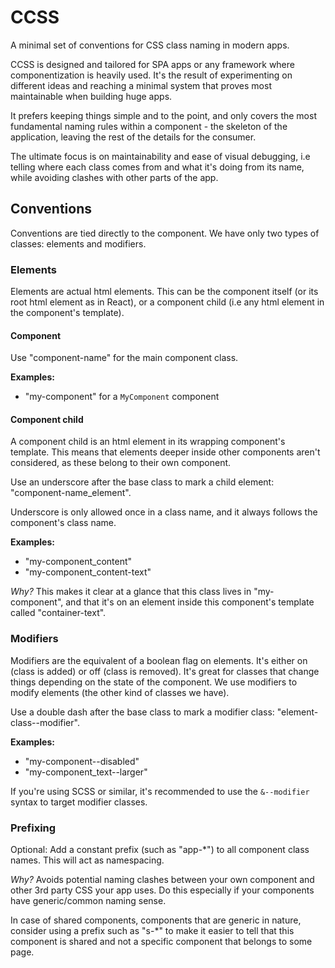 # CCSS

A minimal set of conventions for CSS class naming in modern apps.

CCSS is designed and tailored for SPA apps or any framework where componentization is heavily used. It's the result of experimenting on different ideas and reaching a minimal system that proves most maintainable when building huge apps.

It prefers keeping things simple and to the point, and only covers the most fundamental naming rules within a component - the skeleton of the application, leaving the rest of the details for the consumer.

The ultimate focus is on maintainability and ease of visual debugging, i.e telling where each class comes from and what it's doing from its name, while avoiding clashes with other parts of the app.

## Conventions

Conventions are tied directly to the component. We have only two types of classes: elements and modifiers.

### Elements

Elements are actual html elements. This can be the component itself (or its root html element as in React), or a component child (i.e any html element in the component's template).

#### Component

Use "component-name" for the main component class.

**Examples:**
- "my-component" for a `MyComponent` component

#### Component child

A component child is an html element in its wrapping component's template. This means that elements deeper inside other components aren't considered, as these belong to their own component.

Use an underscore after the base class to mark a child element: "component-name_element".

Underscore is only allowed once in a class name, and it always follows the component's class name.

**Examples:**
- "my-component_content"
- "my-component_content-text"

_Why?_ This makes it clear at a glance that this class lives in "my-component", and that it's on an element inside this component's template called "container-text".

### Modifiers

Modifiers are the equivalent of a boolean flag on elements. It's either on (class is added) or off (class is removed). It's great for classes that change things depending on the state of the component. We use modifiers to modify elements (the other kind of classes we have).

Use a double dash after the base class to mark a modifier class: "element-class--modifier".

**Examples:**
- "my-component--disabled"
- "my-component_text--larger"

If you're using SCSS or similar, it's recommended to use the `&--modifier` syntax to target modifier classes.

### Prefixing

Optional: Add a constant prefix (such as "app-*") to all component class names. This will act as namespacing.

_Why?_ Avoids potential naming clashes between your own component and other 3rd party CSS your app uses. Do this especially if your components have generic/common naming sense.

In case of shared components, components that are generic in nature, consider using a prefix such as "s-*" to make it easier to tell that this component is shared and not a specific component that belongs to some page.
